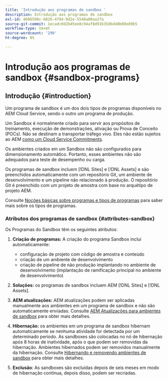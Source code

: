 ```yaml
---
title: 'Introdução aos programas de sandbox '
description: Introdução aos programas de sandbox
exl-id: 4606590c-6826-4794-9d2e-5548a00aa2fa
source-git-commit: 1ecadc0d2b45ee8c94af8d91b35dbd40b08e89b5
workflow-type: tm+mt
source-wordcount: '299'
ht-degree: 0%

---
```


# Introdução aos programas de sandbox {#sandbox-programs}

## Introdução {#introduction}

Um programa de sandbox é um dos dois tipos de programas disponíveis no AEM Cloud Service, sendo o outro um programa de produção.

Um Sandbox é normalmente criado para servir aos propósitos de treinamento, execução de demonstrações, ativação ou Prova de Conceito (POCs). Não se destinam a transportar tráfego vivo. Eles não estão sujeitos ao AEM [como um Cloud Service Commitments](https://www.adobe.com/legal/service-commitments.html).

Os ambientes criados em um Sandbox não são configurados para dimensionamento automático. Portanto, esses ambientes não são adequados para teste de desempenho ou carga.

Os programas de sandbox incluem [!DNL Sites] e [!DNL Assets] e são preenchidos automaticamente com um repositório Git, um ambiente de desenvolvimento e um pipeline não relacionado à produção.  O repositório Git é preenchido com um projeto de amostra com base no arquétipo de projeto AEM.

Consulte [Noções básicas sobre programas e tipos de programas](/help/onboarding/getting-access-to-aem-in-cloud/understand-program-types.md) para saber mais sobre os tipos de programas.

### Atributos dos programas de sandbox {#attributes-sandbox}

Os Programas do Sandbox têm os seguintes atributos:

1. **Criação de programas:** A criação do programa Sandbox inclui automaticamente:
   * configuração de projeto com código de amostra e conteúdo
   * criação de um ambiente de desenvolvimento
   * criação de pipeline de não produção implantando no ambiente de desenvolvimento (implantação de ramificação principal no ambiente de desenvolvimento)

1. **Soluções:** os programas de sandbox incluem AEM  [!DNL Sites] e  [!DNL Assets].

1. **AEM atualizações:** AEM atualizações podem ser aplicadas manualmente aos ambientes em um programa de sandbox e não são automaticamente enviadas.
Consulte [AEM Atualizações para ambientes de sandbox](/help/onboarding/getting-access-to-aem-in-cloud/hibernating-de-hibernating-sandbox-environments.md#aem-updates-sandbox) para obter mais detalhes.

1. **Hibernação:** os ambientes em um programa de sandbox hibernam automaticamente se nenhuma atividade for detectada por um determinado período. As sandboxes são colocadas no nó de hibernação após 8 horas de inatividade, após o que podem ser removidas da hibernação. Ambientes hibernados podem ser removidos manualmente da hibernação.
Consulte [Hibernando e removendo ambientes de sandbox](/help/onboarding/getting-access-to-aem-in-cloud/hibernating-de-hibernating-sandbox-environments.md) para obter mais detalhes.

1. **Exclusão**: As sandboxes são excluídas depois de seis meses em modo de hibernação contínua, depois disso, podem ser recriadas.
